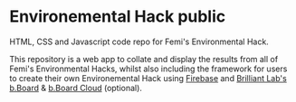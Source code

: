 # Environemental Hack public
 
HTML, CSS and Javascript code repo for Femi's Environmental Hack.

This repository is a web app to collate and display the results from all of Femi's Environmental Hacks, whilst also including the framework for users to create their own Environemental Hack using [Firebase](https://firebase.google.com/) and [Brilliant Lab's b.Board](https://www.brilliantlabs.ca/) & [b.Board Cloud](https://cloud.brilliantlabs.ca/app/) (optional).
